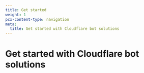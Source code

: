 ```yaml
---
title: Get started
weight: 1
pcx-content-type: navigation
meta:
  title: Get started with Cloudflare bot solutions
---
```


# Get started with Cloudflare bot solutions

<DirectoryListing path="/get-started" />